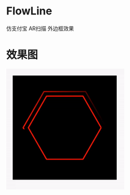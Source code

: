 # FlowLine
仿支付宝 AR扫描 外边框效果
# 效果图
![效果图](https://github.com/ViewStub/FlowLine/blob/master/effect/demo.gif)


